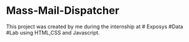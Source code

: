 # Mass-Mail-Dispatcher
This project was created by me during the internship at # Exposys #Data #Lab using HTML,CSS and Javascript.
